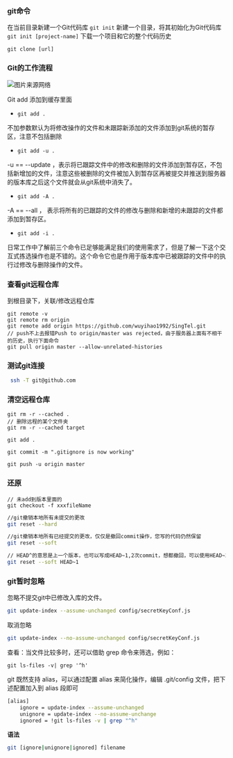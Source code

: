 ### git命令

在当前目录新建一个Git代码库
`git init`
新建一个目录，将其初始化为Git代码库
`​git init [project-name]`
下载一个项目和它的整个代码历史

`git clone [url]`

### Git的工作流程

![图片来源网络](https://i.loli.net/2019/06/15/5d046ed9363b121722.jpg)

Git add
添加到缓存里面

- `git add .` 

 不加参数默认为将修改操作的文件和未跟踪新添加的文件添加到git系统的暂存区，注意不包括删除

- `git add -u .`

 -u  == --update ，表示将已跟踪文件中的修改和删除的文件添加到暂存区，不包括新增加的文件，注意这些被删除的文件被加入到暂存区再被提交并推送到服务器的版本库之后这个文件就会从git系统中消失了。

-  `git add -A .`

 -A == --all  ， 表示将所有的已跟踪的文件的修改与删除和新增的未跟踪的文件都添加到暂存区。

-  `git add -i .`

 日常工作中了解前三个命令已足够能满足我们的使用需求了，但是了解一下这个交互式拣选操作也是不错的。这个命令它也是作用于版本库中已被跟踪的文件中的执行过修改与删除操作的文件。

### 查看git远程仓库

到根目录下，关联/修改远程仓库

```shell
git remote -v
git remote rm origin
git remote add origin https://github.com/wuyihao1992/SingTel.git
// push不上去报错Push to origin/master was rejected，由于服务器上面有不相干的历史，执行下面命令
git pull origin master --allow-unrelated-histories
```

### 测试git连接

```sh
 ssh -T git@github.com
```

### 清空远程仓库

```
git rm -r --cached .
// 删除远程的某个文件夹
git rm -r --cached target
```

```
git add .
```

```
git commit -m ".gitignore is now working"
```

```
git push -u origin master
```

### 还原

```shell
// 未add到版本里面的
git checkout -f xxxfileName
```

```sh
//git撤销本地所有未提交的更改
git reset --hard
```

```sh
//git撤销本地所有已经提交的更改，仅仅是撤回commit操作，您写的代码仍然保留
git reset --soft
```

```sh
// HEAD^的意思是上一个版本，也可以写成HEAD~1,2次commit，想都撤回，可以使用HEAD~2
git reset --soft HEAD~1
```

### git暂时忽略

忽略不提交git中已修改入库的文件。

```sh
git update-index --assume-unchanged config/secretKeyConf.js
```

取消忽略

```sh
git update-index --no-assume-unchanged config/secretKeyConf.js
```

查看：当文件比较多时，还可以借助 grep 命令来筛选，例如：

```
git ls-files -v| grep '^h'
```

git 既然支持 alias，可以通过配置 alias 来简化操作，编辑 .git/config 文件，把下述配置加入到 alias 段即可

```sh
[alias]
	ignore = update-index --assume-unchanged
	unignore = update-index --no-assume-unchange
	ignored = !git ls-files -v | grep "^h"
```

**语法**

```sh
git [ignore|unignore|ignored] filename
```

